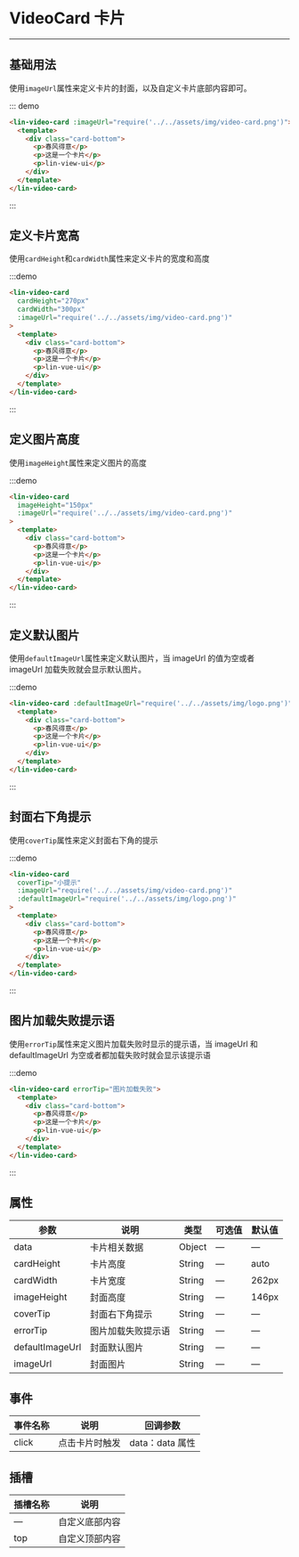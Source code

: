 <style lang="scss" scoped>
.card-bottom {
  height: 102px;
  padding: 16px;
  box-sizing: border-box;
  display: flex;
  flex-direction: column;
  justify-content: space-between;
  > p {
    font-size: 12px;
    font-weight: 400;
    color: #666;
    margin: 0;
    &:nth-child(1) {
      font-size: 14px;
      font-weight: 400;
      color: #333;
    }
  }
}
</style>

# VideoCard 卡片

---

## 基础用法

使用`imageUrl`属性来定义卡片的封面，以及自定义卡片底部内容即可。

<div class='demo-block'>
    <lin-video-card 
    :imageUrl="require('../../assets/img/video-card.png')">
      <template>
        <div class="card-bottom">
          <p>春风得意</p>
          <p>这是一个卡片</p>
          <p>lin-view-ui</p>
        </div>
      </template>
    </lin-video-card>
</div>

::: demo

```html
<lin-video-card :imageUrl="require('../../assets/img/video-card.png')">
  <template>
    <div class="card-bottom">
      <p>春风得意</p>
      <p>这是一个卡片</p>
      <p>lin-view-ui</p>
    </div>
  </template>
</lin-video-card>
```

:::

## 定义卡片宽高

使用`cardHeight`和`cardWidth`属性来定义卡片的宽度和高度

<div class='demo-block'>
    <lin-video-card
      cardHeight="270px"
      cardWidth="300px"
      :imageUrl="require('../../assets/img/video-card.png')"
    >
      <template>
        <div class="card-bottom">
          <p>春风得意</p>
          <p>这是一个卡片</p>
          <p>lin-vue-ui</p>
        </div>
      </template>
    </lin-video-card>
</div>

:::demo

```html
<lin-video-card
  cardHeight="270px"
  cardWidth="300px"
  :imageUrl="require('../../assets/img/video-card.png')"
>
  <template>
    <div class="card-bottom">
      <p>春风得意</p>
      <p>这是一个卡片</p>
      <p>lin-vue-ui</p>
    </div>
  </template>
</lin-video-card>
```

:::

## 定义图片高度

使用`imageHeight`属性来定义图片的高度

<div class='demo-block'>
    <lin-video-card 
    imageHeight="150px" 
    :imageUrl="require('../../assets/img/video-card.png')">
      <template>
        <div class="card-bottom">
          <p>春风得意</p>
          <p>这是一个卡片</p>
          <p>lin-vue-ui</p>
        </div>
      </template>
    </lin-video-card>
</div>

:::demo

```html
<lin-video-card
  imageHeight="150px"
  :imageUrl="require('../../assets/img/video-card.png')"
>
  <template>
    <div class="card-bottom">
      <p>春风得意</p>
      <p>这是一个卡片</p>
      <p>lin-vue-ui</p>
    </div>
  </template>
</lin-video-card>
```

:::

## 定义默认图片

使用`defaultImageUrl`属性来定义默认图片，当 imageUrl 的值为空或者 imageUrl 加载失败就会显示默认图片。

<div class='demo-block'>
    <lin-video-card 
    :defaultImageUrl="require('../../assets/img/logo.png')">
      <template>
        <div class="card-bottom">
          <p>春风得意</p>
          <p>这是一个卡片</p>
          <p>lin-vue-ui</p>
        </div>
      </template>
    </lin-video-card>
</div>

:::demo

```html
<lin-video-card :defaultImageUrl="require('../../assets/img/logo.png')">
  <template>
    <div class="card-bottom">
      <p>春风得意</p>
      <p>这是一个卡片</p>
      <p>lin-vue-ui</p>
    </div>
  </template>
</lin-video-card>
```

:::

## 封面右下角提示

使用`coverTip`属性来定义封面右下角的提示

<div class='demo-block'>
    <lin-video-card
      coverTip="小提示"
      :imageUrl="require('../../assets/img/video-card.png')"
      :defaultImageUrl="require('../../assets/img/logo.png')"
    >
      <template>
        <div class="card-bottom">
          <p>春风得意</p>
          <p>这是一个卡片</p>
          <p>lin-vue-ui</p>
        </div>
      </template>
    </lin-video-card>
</div>

:::demo

```html
<lin-video-card
  coverTip="小提示"
  :imageUrl="require('../../assets/img/video-card.png')"
  :defaultImageUrl="require('../../assets/img/logo.png')"
>
  <template>
    <div class="card-bottom">
      <p>春风得意</p>
      <p>这是一个卡片</p>
      <p>lin-vue-ui</p>
    </div>
  </template>
</lin-video-card>
```

:::

## 图片加载失败提示语

使用`errorTip`属性来定义图片加载失败时显示的提示语，当 imageUrl 和 defaultImageUrl 为空或者都加载失败时就会显示该提示语

<div class='demo-block'>
    <lin-video-card errorTip="图片加载失败">
      <template>
        <div class="card-bottom">
          <p>春风得意</p>
          <p>这是一个卡片</p>
          <p>lin-vue-ui</p>
        </div>
      </template>
    </lin-video-card>
</div>

:::demo

```html
<lin-video-card errorTip="图片加载失败">
  <template>
    <div class="card-bottom">
      <p>春风得意</p>
      <p>这是一个卡片</p>
      <p>lin-vue-ui</p>
    </div>
  </template>
</lin-video-card>
```

:::

## 属性

| 参数            | 说明               | 类型   | 可选值 | 默认值 |
| --------------- | ------------------ | ------ | ------ | ------ |
| data            | 卡片相关数据       | Object | —      | —      |
| cardHeight      | 卡片高度           | String | —      | auto   |
| cardWidth       | 卡片宽度           | String | —      | 262px  |
| imageHeight     | 封面高度           | String | —      | 146px  |
| coverTip        | 封面右下角提示     | String | —      | —      |
| errorTip        | 图片加载失败提示语 | String | —      | —      |
| defaultImageUrl | 封面默认图片       | String | —      | —      |
| imageUrl        | 封面图片           | String | —      | —      |

## 事件

| 事件名称 | 说明           | 回调参数        |
| -------- | -------------- | --------------- |
| click    | 点击卡片时触发 | data：data 属性 |

## 插槽

| 插槽名称 | 说明           |
| -------- | -------------- |
| —        | 自定义底部内容 |
| top      | 自定义顶部内容 |
